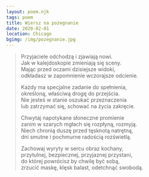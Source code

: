 ```yaml
---
layout: poem.njk
tags: poem
title: Wiersz na pożegnanie
date: 2020-02-01
location: Chicago
bgimg: /img/pozegnanie.jpg
---
```


> Przyjaciele odchodzą i zjawiają nowi.    
> Jak w kalejdoskopie zmieniają się sceny.  
> Mając przed oczami dzisiejsze widoki,  
> odkładasz w zapomnienie wczorajsze odcienie.  
>   
> Każdy ma specjalne zadanie do spełnienia,   
> określoną, właściwą drogę do przejścia.     
> Nie jesteś w stanie oszukać przeznaczenia  
> lub zatrzymać się, schować na życia zakręcie.  
>   
> Chwytaj napotykane słoneczne promienie        
> zanim w szarych mgłach się rozpłyną, rozmyją.  
> Niech chronią duszę przed tęsknotą natrętną,  
> dni smutne i pochmurne radością rozświetlą.    
>   
> Zachowaj wyryty w sercu obraz kochany,  
> przytulnej, bezpiecznej, przyjaznej przystani,  
> do której powrócisz by chwilę być sobą,     
> zrzucić maskę, klęsk balast, odetchnąć swobodą.  
>   

